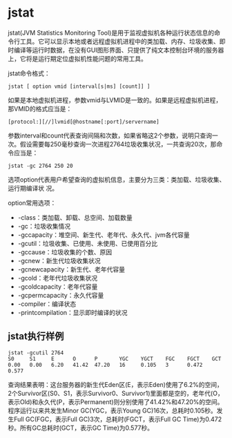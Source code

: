 # jstat

jstat(JVM Statistics Monitoring Tool)是用于监视虚拟机各种运行状态信息的命令行工具。它可以显示本地或者远程虚拟机进程中的类加载、内存、垃圾收集、即时编译等运行时数据，在没有GUI图形界面、只提供了纯文本控制台环境的服务器上，它将是运行期定位虚拟机性能问题的常用工具。

jstat命令格式：

```
jstat [ option vmid [interval[s|ms] [count]] ]
```

如果是本地虚拟机进程，参数vmid与LVMID是一致的。如果是远程虚拟机进程，那VMID的格式应当是：

```
[protocol:][//]lvmid[@hostname[:port]/servername]
```

参数interval和count代表查询间隔和次数，如果省略这2个参数，说明只查询一次。假设需要每250毫秒查询一次进程2764垃圾收集状况，一共查询20次，那命令应当是：

```
jstat -gc 2764 250 20
```

选项option代表用户希望查询的虚拟机信息，主要分为三类：类加载、垃圾收集、运行期编译状
况。

option常用选项：

- -class：类加载、卸载、总空间、加载数量
- -gc：垃圾收集情况
- -gccapacity：堆空间、新生代、老年代、永久代、jvm各代容量
- -gcutil：垃圾收集、已使用、未使用、已使用百分比
- -gccause：垃圾收集的个数、原因
- -gcnew：新生代垃圾收集状况
- -gcnewcapacity：新生代、老年代容量
- -gcold：老年代垃圾收集状况
- -gcoldcapacity：老年代容量
- -gcpermcapacity：永久代容量
- -compiler：编译状态
- -printcompilation：显示即时编译的状况

## jstat执行样例

```
jstat -gcutil 2764
S0     S1     E      O      P       YGC    YGCT    FGC    FGCT    GCT
0.00   0.00   6.20   41.42  47.20   16     0.105   3      0.472   0.577
```

查询结果表明：这台服务器的新生代Eden区(E，表示Eden)使用了6.2%的空间，2个Survivor区(S0、S1，表示Survivor0、Survivor1)里面都是空的，老年代(O，表示Old)和永久代(P，表示Permanent)则分别使用了41.42%和47.20%的空间。程序运行以来共发生Minor GC(YGC，表示Young GC)16次，总耗时0.105秒。发生Full GC(FGC，表示Full GC)3次，总耗时(FGCT，表示Full GC Time)为0.472秒。所有GC总耗时(GCT，表示GC Time)为0.577秒。

